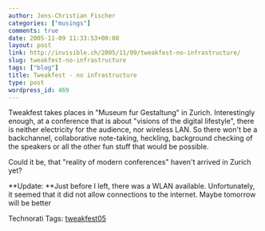 ```yaml
---
author: Jens-Christian Fischer
categories: ["musings"]
comments: true
date: 2005-11-09 11:33:53+00:00
layout: post
link: http://invisible.ch/2005/11/09/tweakfest-no-infrastructure/
slug: tweakfest-no-infrastructure
tags: ["blog"]
title: Tweakfest - no infrastructure
type: post
wordpress_id: 469
---
```



Tweakfest takes places in "Museum fur Gestaltung" in Zurich. Interestingly enough, at a conference that is about "visions of the digital lifestyle", there is neither electricity for the audience, nor wireless LAN.  So there won't be a backchannel, collaborative note-taking, heckling, background checking of the speakers or all the other fun stuff that would be possible.



Could it be, that "reality of modern conferences" haven't arrived in Zurich yet?



**Update: **Just before I left, there was a WLAN available. Unfortunately, it seemed that it did not allow connections to the internet. Maybe tomorrow will be better





Technorati Tags: [tweakfest05](http://technorati.com/tag/tweakfest05)
